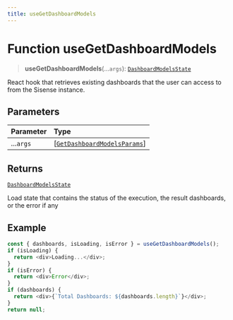 ```yaml
---
title: useGetDashboardModels
---
```


# Function useGetDashboardModels

> **useGetDashboardModels**(...`args`): [`DashboardModelsState`](../type-aliases/type-alias.DashboardModelsState.md)

React hook that retrieves existing dashboards that the user can access to from the Sisense instance.

## Parameters

| Parameter | Type |
| :------ | :------ |
| ...`args` | [[`GetDashboardModelsParams`](../interfaces/interface.GetDashboardModelsParams.md)] |

## Returns

[`DashboardModelsState`](../type-aliases/type-alias.DashboardModelsState.md)

Load state that contains the status of the execution, the result dashboards, or the error if any

## Example

```ts
const { dashboards, isLoading, isError } = useGetDashboardModels();
if (isLoading) {
  return <div>Loading...</div>;
}
if (isError) {
  return <div>Error</div>;
}
if (dashboards) {
  return <div>{`Total Dashboards: ${dashboards.length}`}</div>;
}
return null;
```
